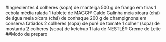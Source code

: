 #Ingredientes
4 colheres (sopa) de manteiga
500 g de frango em tiras
1 cebola média ralada
1 tablete de MAGGI® Caldo Galinha
meia xícara (chá) de água
meia xícara (chá) de conhaque
200 g de champignons em conserva fatiados
2 colheres (sopa) de purê de tomate
1 colher (sopa) de mostarda
2 colheres (sopa) de ketchup
1 lata de NESTLÉ® Creme de Leite
##Modo de preparo